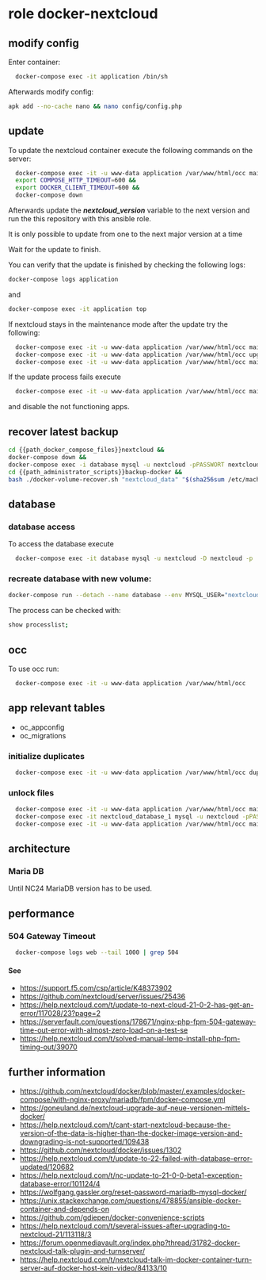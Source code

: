 # role docker-nextcloud

## modify config
Enter container:
```bash
  docker-compose exec -it application /bin/sh
```

Afterwards modify config:
```bash
apk add --no-cache nano && nano config/config.php
```

## update

To update the nextcloud container execute the following commands on the server:
```bash
  docker-compose exec -it -u www-data application /var/www/html/occ maintenance:mode --on &&
  export COMPOSE_HTTP_TIMEOUT=600 &&
  export DOCKER_CLIENT_TIMEOUT=600 &&
  docker-compose down
```

Afterwards update the ***nextcloud_version*** variable to the next version and run the this repository with this ansible role.

It is only possible to update from one to the next major version at a time

Wait for the update to finish.

You can verify that the update is finished by checking the following logs:

```bash
docker-compose logs application
```

and

```bash
docker-compose exec -it application top
```

If nextcloud stays in the maintenance mode after the update try the following:

```bash
  docker-compose exec -it -u www-data application /var/www/html/occ maintenance:mode --on
  docker-compose exec -it -u www-data application /var/www/html/occ upgrade
  docker-compose exec -it -u www-data application /var/www/html/occ maintenance:mode --off
```

If the update process fails execute

```bash
  docker-compose exec -it -u www-data application /var/www/html/occ maintenance:repair
```

and disable the not functioning apps.

## recover latest backup
```bash
cd {{path_docker_compose_files}}nextcloud &&
docker-compose down &&
docker-compose exec -i database mysql -u nextcloud -pPASSWORT nextcloud < "/Backups/$(sha256sum /etc/machine-id | head -c 64)/backup-docker/latest/nextcloud_database/sql/backup.sql" &&
cd {{path_administrator_scripts}}backup-docker &&
bash ./docker-volume-recover.sh "nextcloud_data" "$(sha256sum /etc/machine-id | head -c 64)"
```

## database
### database access
To access the database execute
```bash
  docker-compose exec -it database mysql -u nextcloud -D nextcloud -p
```

### recreate database with new volume:
```bash
docker-compose run --detach --name database --env MYSQL_USER="nextcloud" --env MYSQL_PASSWORD=PASSWORD --env MYSQL_ROOT_PASSWORD=PASSWORD --env MYSQL_DATABASE="nextcloud" -v nextcloud_database:/var/lib/mysql
```

The process can be checked with:

```bash
show processlist;
```

## occ

To use occ run:

```bash
  docker-compose exec -it -u www-data application /var/www/html/occ
```

## app relevant tables
- oc_appconfig
- oc_migrations

### initialize duplicates

```bash
  docker-compose exec -it -u www-data application /var/www/html/occ duplicates:find-all --output
```

### unlock files
```bash
  docker-compose exec -it -u www-data application /var/www/html/occ maintenance:mode --on
  docker-compose exec -it nextcloud_database_1 mysql -u nextcloud -pPASSWORD1234132 -D nextcloud -e "delete from oc_file_locks where 1"
  docker-compose exec -it -u www-data application /var/www/html/occ maintenance:mode --off
```

## architecture
### Maria DB
Until NC24 MariaDB version has to be used.

## performance
### 504 Gateway Timeout

```bash
  docker-compose logs web --tail 1000 | grep 504
```

#### See
- https://support.f5.com/csp/article/K48373902
- https://github.com/nextcloud/server/issues/25436
- https://help.nextcloud.com/t/update-to-next-cloud-21-0-2-has-get-an-error/117028/23?page=2
- https://serverfault.com/questions/178671/nginx-php-fpm-504-gateway-time-out-error-with-almost-zero-load-on-a-test-se
- https://help.nextcloud.com/t/solved-manual-lemp-install-php-fpm-timing-out/39070

## further information
- https://github.com/nextcloud/docker/blob/master/.examples/docker-compose/with-nginx-proxy/mariadb/fpm/docker-compose.yml
- https://goneuland.de/nextcloud-upgrade-auf-neue-versionen-mittels-docker/
- https://help.nextcloud.com/t/cant-start-nextcloud-because-the-version-of-the-data-is-higher-than-the-docker-image-version-and-downgrading-is-not-supported/109438
- https://github.com/nextcloud/docker/issues/1302
- https://help.nextcloud.com/t/update-to-22-failed-with-database-error-updated/120682
- https://help.nextcloud.com/t/nc-update-to-21-0-0-beta1-exception-database-error/101124/4
- https://wolfgang.gassler.org/reset-password-mariadb-mysql-docker/
- https://unix.stackexchange.com/questions/478855/ansible-docker-container-and-depends-on
- https://github.com/gdiepen/docker-convenience-scripts
- https://help.nextcloud.com/t/several-issues-after-upgrading-to-nextcloud-21/113118/3
- https://forum.openmediavault.org/index.php?thread/31782-docker-nextcloud-talk-plugin-and-turnserver/
- https://help.nextcloud.com/t/nextcloud-talk-im-docker-container-turn-server-auf-docker-host-kein-video/84133/10
